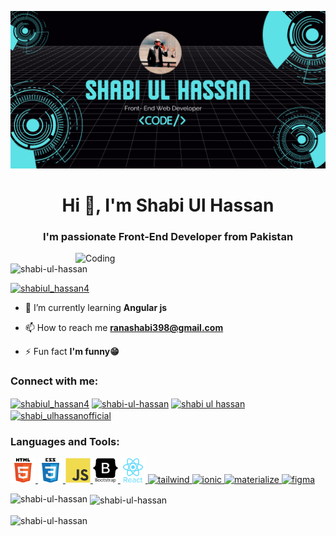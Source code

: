 ![logo](https://github.com/Shabi-Ul-Hassan/Shabi-ul-Hassan/blob/main/Black%20and%20Teal%20Modern%20Hackathon%20Banner%20Landscape%20(2).png)
<h1 align="center">Hi 👋, I'm Shabi Ul Hassan</h1>
<h3 align="center">I'm passionate Front-End Developer from Pakistan</h3>
<img align="right" alt="Coding " width="400px "src="https://media3.giphy.com/media/qgQUggAC3Pfv687qPC/giphy.gif">

<p align="left"> <img src="https://komarev.com/ghpvc/?username=shabi-ul-hassan&label=Profile%20views&color=0e75b6&style=flat" alt="shabi-ul-hassan" /> </p>

<p align="left"> <a href="https://twitter.com/shabiul_hassan4" target="blank"><img src="https://img.shields.io/twitter/follow/shabiul_hassan4?logo=twitter&style=for-the-badge" alt="shabiul_hassan4" /></a> </p>

- 🌱 I’m currently learning **Angular js**

- 📫 How to reach me **ranashabi398@gmail.com**

- ⚡ Fun fact **I'm funny😁**

<h3 align="left">Connect with me:</h3>
<p align="left">
<a href="https://twitter.com/shabiul_hassan4" target="blank"><img align="center" src="https://raw.githubusercontent.com/rahuldkjain/github-profile-readme-generator/master/src/images/icons/Social/twitter.svg" alt="shabiul_hassan4" height="30" width="40" /></a>
<a href="https://www.linkedin.com/in/shabi-ul-hassan-b96234278/" target="blank"><img align="center" src="https://raw.githubusercontent.com/rahuldkjain/github-profile-readme-generator/master/src/images/icons/Social/linked-in-alt.svg" alt="shabi-ul-hassan" height="30" width="40" /></a>
<a href="https://www.facebook.com/shabi.ulhassan.7334" target="blank"><img align="center" src="https://raw.githubusercontent.com/rahuldkjain/github-profile-readme-generator/master/src/images/icons/Social/facebook.svg" alt="shabi ul hassan" height="30" width="40" /></a>
<a href="https://www.instagram.com/shabi_ulhassanofficial" target="blank"><img align="center" src="https://raw.githubusercontent.com/rahuldkjain/github-profile-readme-generator/master/src/images/icons/Social/instagram.svg" alt="shabi_ulhassanofficial" height="30" width="40" /></a>
</p>

<h3 align="left">Languages and Tools:</h3>
<p align="left"> <a href="https://www.w3.org/html/" target="_blank" rel="noreferrer"> <img src="https://raw.githubusercontent.com/devicons/devicon/master/icons/html5/html5-original-wordmark.svg" alt="html5" width="40" height="40"/> </a>  <a href="https://www.w3schools.com/css/" target="_blank" rel="noreferrer"> <img src="https://raw.githubusercontent.com/devicons/devicon/master/icons/css3/css3-original-wordmark.svg" alt="css3" width="40" height="40"/> </a> <a href="https://developer.mozilla.org/en-US/docs/Web/JavaScript" target="_blank" rel="noreferrer"> <img src="https://raw.githubusercontent.com/devicons/devicon/master/icons/javascript/javascript-original.svg" alt="javascript" width="40" height="40"/> </a> <a href="https://getbootstrap.com" target="_blank" rel="noreferrer"> <img src="https://raw.githubusercontent.com/devicons/devicon/master/icons/bootstrap/bootstrap-plain-wordmark.svg" alt="bootstrap" width="40" height="40"/> </a>  <a href="https://reactjs.org/" target="_blank" rel="noreferrer"> <img src="https://raw.githubusercontent.com/devicons/devicon/master/icons/react/react-original-wordmark.svg" alt="react" width="40" height="40"/> </a> <a href="https://tailwindcss.com/" target="_blank" rel="noreferrer"> <img src="https://www.vectorlogo.zone/logos/tailwindcss/tailwindcss-icon.svg" alt="tailwind" width="40" height="40"/> </a> <a href="https://ionicframework.com" target="_blank" rel="noreferrer"> <img src="https://upload.wikimedia.org/wikipedia/commons/d/d1/Ionic_Logo.svg" alt="ionic" width="40" height="40"/> </a>  <a href="https://materializecss.com/" target="_blank" rel="noreferrer"> <img src="https://raw.githubusercontent.com/prplx/svg-logos/5585531d45d294869c4eaab4d7cf2e9c167710a9/svg/materialize.svg" alt="materialize" width="40" height="40"/> </a> <a href="https://www.figma.com/" target="_blank" rel="noreferrer"> <img src="https://www.vectorlogo.zone/logos/figma/figma-icon.svg" alt="figma" width="40" height="40"/> </a>  </p>

<p><img align="left" src="https://github-readme-stats.vercel.app/api/top-langs?username=shabi-ul-hassan&show_icons=true&locale=en&layout=compact" alt="shabi-ul-hassan" /></p>

<p>&nbsp;<img align="center" src="https://github-readme-stats.vercel.app/api?username=shabi-ul-hassan&show_icons=true&locale=en" alt="shabi-ul-hassan" /></p>

<p><img align="center" src="https://github-readme-streak-stats.herokuapp.com/?user=shabi-ul-hassan&" alt="shabi-ul-hassan" /></p>
